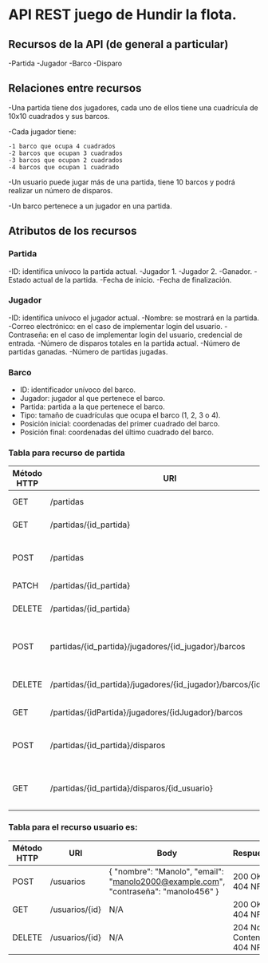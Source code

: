 # API REST juego de Hundir la flota. 


## Recursos de la API (de general a particular)

-Partida
-Jugador
-Barco
-Disparo

## Relaciones entre recursos


-Una partida tiene dos jugadores, cada uno de ellos tiene una cuadrícula de 10x10 cuadrados y sus barcos.

-Cada jugador tiene: 

    -1 barco que ocupa 4 cuadrados
    -2 barcos que ocupan 3 cuadrados
    -3 barcos que ocupan 2 cuadrados
    -4 barcos que ocupan 1 cuadrado


-Un usuario puede jugar más de una partida, tiene 10 barcos y podrá realizar un número de disparos. 

-Un barco pertenece a un jugador en una partida. 


## Atributos de los recursos 

### Partida

-ID: identifica unívoco la partida actual. 
-Jugador 1.
-Jugador 2. 
-Ganador. 
-Estado actual de la partida. 
-Fecha de inicio. 
-Fecha de finalización. 


### Jugador 

-ID: identifica unívoco el jugador actual. 
-Nombre: se mostrará en la partida. 
-Correo electrónico: en el caso de implementar login del usuario. 
-Contraseña: en el caso de implementar login del usuario, credencial de entrada. 
-Número de disparos totales en la partida actual. 
-Número de partidas ganadas. 
-Número de partidas jugadas. 

### Barco 

- ID: identificador unívoco del barco.
- Jugador: jugador al que pertenece el barco.
- Partida: partida a la que pertenece el barco.
- Tipo: tamaño de cuadrículas que ocupa el barco (1, 2, 3 o 4).
- Posición inicial: coordenadas del primer cuadrado del barco.
- Posición final: coordenadas del último cuadrado del barco.

### Tabla para recurso de partida 

| Método HTTP  | URI | Body | Respuesta |
| ------------- | ------------- | ------------- | ------------- |
| GET	| /partidas	| N/A	| 200 OK, 404 NF
| GET	| /partidas/{id_partida}	| N/A	| 200 OK, 404 NF
| POST	|/partidas	|{"jugador_1": "id_jugador_1", "jugador_2": "id_jugador_2"}	|201 Created, 400 Bad Request
| PATCH	| /partidas/{id_partida}|	{"ganador": "id_jugador"}, {"estado_actual": "iniciada" || "finalizada"}	|200 OK, 404 NF
| DELETE	| /partidas/{id_partida} |	N/A	| 204 No Content, 404 NF
| POST	| partidas/{id_partida}/jugadores/{id_jugador}/barcos |	{"tipo": "tipo_barco", "coordenadas": [(xi, yi), (xf, yf)]}	| 201 Created, 400 Bad Request
| DELETE	| /partidas/{id_partida}/jugadores/{id_jugador}/barcos/{id_barco} | N/A	|204 No Content, 404 NF
| GET	| /partidas/{idPartida}/jugadores/{idJugador}/barcos|	N/A	|200 OK, 404 NF
| POST	| /partidas/{id_partida}/disparos | {"jugador_actual":"id_jugador_actual","jugador_contrincante":"id_jugador_contrincante","coordenadas": (x, y)}	| 201 Created, 400 Bad Request
| GET	| /partidas/{id_partida}/disparos/{id_usuario} | {"jugador_actual":"id_jugador_actual","disparos_totales":"disparos_totales_actual"}	| 201 Created, 400 Bad Request




### Tabla para el recurso usuario es:

| Método HTTP  | URI | Body | Respuesta |
| ------------- | ------------- | ------------- | ------------- |
| POST	| /usuarios	| { "nombre": "Manolo", "email": "manolo2000@example.com", "contraseña": "manolo456" }	| 200 OK,  404 NF
| GET	| /usuarios/{id}	| N/A	| 200 OK, 404 NF
| DELETE	|/usuarios/{id}	| N/A	|204 No Content, 404 NF


